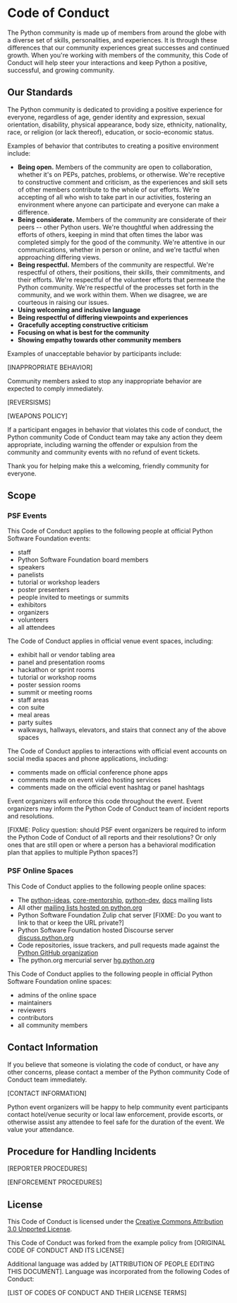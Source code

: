 # Code of Conduct

The Python community is made up of members from around the globe with a diverse set of skills, personalities, and experiences. It is through these differences that our community experiences great successes and continued growth. When you're working with members of the community, this Code of Conduct will help steer your interactions and keep Python a positive, successful, and growing community.

## Our Standards

The Python community is dedicated to providing a positive experience for everyone, regardless of age, gender identity and expression, sexual orientation, disability, physical appearance, body size, ethnicity, nationality, race, or religion (or lack thereof), education, or socio-economic status.

Examples of behavior that contributes to creating a positive environment include:

 * **Being open.** Members of the community are open to collaboration, whether it's on PEPs, patches, problems, or otherwise. We're receptive to constructive comment and criticism, as the experiences and skill sets of other members contribute to the whole of our efforts. We're accepting of all who wish to take part in our activities, fostering an environment where anyone can participate and everyone can make a difference.
 * **Being considerate.** Members of the community are considerate of their peers -- other Python users. We're thoughtful when addressing the efforts of others, keeping in mind that often times the labor was completed simply for the good of the community. We're attentive in our communications, whether in person or online, and we're tactful when approaching differing views.
 * **Being respectful.** Members of the community are respectful. We're respectful of others, their positions, their skills, their commitments, and their efforts. We're respectful of the volunteer efforts that permeate the Python community. We're respectful of the processes set forth in the community, and we work within them. When we disagree, we are courteous in raising our issues.
 * **Using welcoming and inclusive language**
 * **Being respectful of differing viewpoints and experiences**
 * **Gracefully accepting constructive criticism**
 * **Focusing on what is best for the community**
 * **Showing empathy towards other community members**

Examples of unacceptable behavior by participants include:

[INAPPROPRIATE BEHAVIOR]

Community members asked to stop any inappropriate behavior are expected to comply immediately.

[REVERSISMS]

[WEAPONS POLICY]

If a participant engages in behavior that violates this code of conduct, the Python community Code of Conduct team may take any action they deem appropriate, including warning the offender or expulsion from the community and community events with no refund of event tickets.

Thank you for helping make this a welcoming, friendly community for everyone.

## Scope

### PSF Events

This Code of Conduct applies to the following people at official Python Software Foundation events:

 * staff
 * Python Software Foundation board members
 * speakers
 * panelists
 * tutorial or workshop leaders
 * poster presenters
 * people invited to meetings or summits
 * exhibitors
 * organizers
 * volunteers
 * all attendees

The Code of Conduct applies in official venue event spaces, including:

  * exhibit hall or vendor tabling area
  * panel and presentation rooms
  * hackathon or sprint rooms
  * tutorial or workshop rooms
  * poster session rooms
  * summit or meeting rooms
  * staff areas
  * con suite
  * meal areas
  * party suites
  * walkways, hallways, elevators, and stairs that connect any of the above spaces

The Code of Conduct applies to interactions with official event accounts on social media spaces and phone applications, including:

  * comments made on official conference phone apps
  * comments made on event video hosting services
  * comments made on the official event hashtag or panel hashtags

Event organizers will enforce this code throughout the event. Event organizers may inform the Python Code of Conduct team of incident reports and resolutions.

[FIXME: Policy question: should PSF event organizers be required to inform the Python Code of Conduct of all reports and their resolutions? Or only ones that are still open or where a person has a behavioral modification plan that applies to multiple Python spaces?]

### PSF Online Spaces

This Code of Conduct applies to the following people online spaces:

 * The [python-ideas](https://mail.python.org/mailman/listinfo/python-ideas), [core-mentorship](https://mail.python.org/mm3/mailman3/lists/core-mentorship.python.org/), [python-dev](https://mail.python.org/mailman/listinfo/python-dev), [docs](https://mail.python.org/mailman/listinfo/docs) mailing lists
 * All other [mailing lists hosted on python.org](https://mail.python.org/mailman/listinfo)
 * Python Software Foundation Zulip chat server [FIXME: Do you want to link to that or keep the URL private?]
 * Python Software Foundation hosted Discourse server [discuss.python.org](https://discuss.python.org/)
 * Code repositories, issue trackers, and pull requests made against the [Python GitHub organization](https://github.com/python/)
 * The python.org mercurial server [hg.python.org](https://hg.python.org/)

This Code of Conduct applies to the following people in official Python Software Foundation online spaces:

 * admins of the online space
 * maintainers
 * reviewers
 * contributors
 * all community members

## Contact Information

If you believe that someone is violating the code of conduct, or have any other concerns, please contact a member of the Python community Code of Conduct team immediately.

[CONTACT INFORMATION]

Python event organizers will be happy to help community event participants contact hotel/venue security or local law enforcement, provide escorts, or otherwise assist any attendee to feel safe for the duration of the event. We value your attendance.

## Procedure for Handling Incidents

[REPORTER PROCEDURES]

[ENFORCEMENT PROCEDURES] 

## License

This Code of Conduct is licensed under the [Creative Commons Attribution 3.0 Unported License](https://creativecommons.org/licenses/by/3.0/).

This Code of Conduct was forked from the example policy from [ORIGINAL CODE OF CONDUCT AND ITS LICENSE]

Additional language was added by [ATTRIBUTION OF PEOPLE EDITING THIS DOCUMENT]. Language was incorporated from the following Codes of Conduct:

[LIST OF CODES OF CONDUCT AND THEIR LICENSE TERMS]
